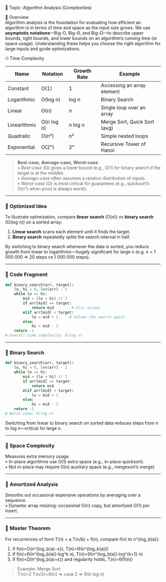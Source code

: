 <!-- content.md -->
📘 Topic: Algorithm Analysis (Complexities)

🧠 Overview  
Algorithm analysis is the foundation for evaluating how efficient an algorithm is in terms of time and space as the input size grows. We use **asymptotic notations**—Big-O, Big-Θ, and Big-Ω—to describe upper bounds, tight bounds, and lower bounds on an algorithm’s running time (or space usage). Understanding these helps you choose the right algorithm for large inputs and guide optimizations.

⏱ Time Complexity  

| Name             | Notation       | Growth Rate          | Example                      |
|------------------|----------------|----------------------|------------------------------|
| Constant         | O(1)           | 1                    | Accessing an array element  |
| Logarithmic      | O(log n)       | log n                | Binary Search               |
| Linear           | O(n)           | n                    | Single loop over an array   |
| Linearithmic     | O(n log n)     | n log n              | Merge Sort, Quick Sort (avg)|
| Quadratic        | O(n²)          | n²                   | Simple nested loops         |
| Exponential      | O(2ⁿ)          | 2ⁿ                   | Recursive Tower of Hanoi    |

> **Best-case, Average-case, Worst-case**  
> • *Best-case* (Ω) gives a lower bound (e.g., O(1) for binary search if the target is at the middle).  
> • *Average-case* often assumes a random distribution of inputs.  
> • *Worst-case* (O) is most critical for guarantees (e.g., quicksort’s O(n²) when pivot is always worst).

---

### 🔹 Optimized Idea  
To illustrate optimization, compare **linear search** (O(n)) vs **binary search** (O(log n)) on a sorted array:
1. **Linear search** scans each element until it finds the target.  
2. **Binary search** repeatedly splits the search interval in half.

By switching to binary search whenever the data is sorted, you reduce growth from linear to logarithmic—hugely significant for large n (e.g. n = 1 000 000 ⇒ 20 steps vs 1 000 000 steps).

---

### 🔹 Code Fragment  
```python
def binary_search(arr, target):
    lo, hi = 0, len(arr) - 1
    while lo <= hi:
        mid = (lo + hi) // 2
        if arr[mid] == target:
            return mid        # O(1) access
        elif arr[mid] < target:
            lo = mid + 1     # halves the search space
        else:
            hi = mid - 1
    return -1
# Overall time complexity: O(log n)
```

---

### 🔹 Binary Search
```python
def binary_search(arr, target):
    lo, hi = 0, len(arr) - 1
    while lo <= hi:
        mid = (lo + hi) // 2
        if arr[mid] == target:
            return mid
        elif arr[mid] < target:
            lo = mid + 1
        else:
            hi = mid - 1
    return -1
# Worst-case: O(log n)
```

Switching from linear to binary search on sorted data reduces steps from n to log n—critical for large n.

---

### 🔹 Space Complexity
Measures extra memory usage. \
• In-place algorithms use O(1) extra space (e.g., in-place quicksort). \
• Not in-place may require O(n) auxiliary space (e.g., mergesort’s merge).

---

### 🔹 Amortized Analysis
Smooths out occasional expensive operations by averaging over a sequence. \
• Dynamic array resizing: occasional O(n) copy, but amortized O(1) per insert.

---

### 🔹 Master Theorem
For recurrences of form T(n) = a T(n/b) + f(n), compare f(n) to n^{log_b(a)}:

1. If f(n)=O(n^{log_b(a)−ε}), T(n)=Θ(n^{log_b(a)})
2. If f(n)=Θ(n^{log_b(a)}·log^k n), T(n)=Θ(n^{log_b(a)}·log^{k+1} n)
3. If f(n)=Ω(n^{log_b(a)+ε}) and regularity holds, T(n)=Θ(f(n))

> Example: Merge Sort \
> T(n)=2 T(n/2)+Θ(n) ⇒ case 2 ⇒ Θ(n log n)
